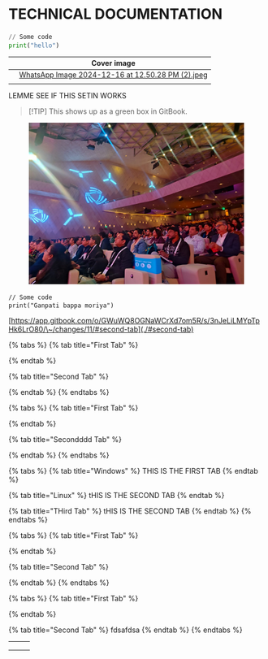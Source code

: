 # TECHNICAL DOCUMENTATION

```python
// Some code
print("hello")
```

<table data-view="cards"><thead><tr><th></th><th data-hidden data-card-cover data-type="image">Cover image</th></tr></thead><tbody><tr><td></td><td><a href=".gitbook/assets/WhatsApp Image 2024-12-16 at 12.50.28 PM (2).jpeg">WhatsApp Image 2024-12-16 at 12.50.28 PM (2).jpeg</a></td></tr><tr><td></td><td></td></tr></tbody></table>



LEMME SEE IF THIS SETIN WORKS

> \[!TIP] This shows up as a green box in GitBook.

<figure><img src=".gitbook/assets/WhatsApp Image 2024-12-16 at 12.50.28 PM (2).jpeg" alt=""><figcaption></figcaption></figure>

```
// Some code
print("Ganpati bappa moriya")
```

[https://app.gitbook.com/o/GWuWQ8OGNaWCrXd7om5R/s/3nJeLiLMYpTpHk6LrO80/\~/changes/11/#second-tab](./#second-tab)

{% tabs %}
{% tab title="First Tab" %}

{% endtab %}

{% tab title="Second Tab" %}

{% endtab %}
{% endtabs %}

{% tabs %}
{% tab title="First Tab" %}

{% endtab %}

{% tab title="Secondddd Tab" %}

{% endtab %}
{% endtabs %}

{% tabs %}
{% tab title="Windows" %}
THIS IS THE FIRST TAB
{% endtab %}

{% tab title="Linux" %}
tHIS IS THE SECOND TAB
{% endtab %}

{% tab title="THird Tab" %}
tHIS IS THE SECOND TAB
{% endtab %}
{% endtabs %}

{% tabs %}
{% tab title="First Tab" %}

{% endtab %}

{% tab title="Second Tab" %}

{% endtab %}
{% endtabs %}

{% tabs %}
{% tab title="First Tab" %}

{% endtab %}

{% tab title="Second Tab" %}
fdsafdsa
{% endtab %}
{% endtabs %}

|   |   |   |
| - | - | - |
|   |   |   |
|   |   |   |
|   |   |   |
